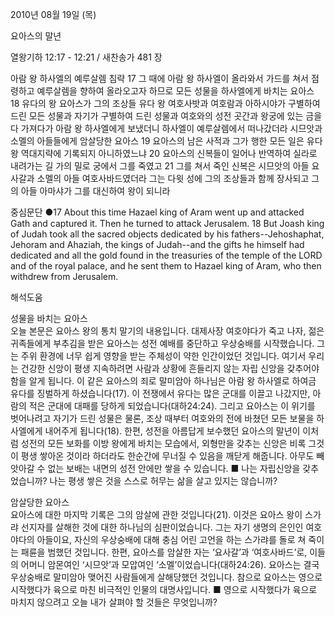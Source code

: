 2010년 08월 19일 (목)

요아스의 말년



열왕기하 12:17 - 12:21 / 새찬송가 481 장


아람 왕 하사엘의 예루살렘 침략
17 그 때에 아람 왕 하사엘이 올라와서 가드를 쳐서 점령하고 예루살렘을 향하여 올라오고자 하므로 
모든 성물을 하사엘에게 바치는 요아스 
18 유다의 왕 요아스가 그의 조상들 유다 왕 여호사밧과 여호람과 아하시야가 구별하여 드린 모든 성물과 자기가 구별하여 드린 성물과 여호와의 성전 곳간과 왕궁에 있는 금을 다 가져다가 아람 왕 하사엘에게 보냈더니 하사엘이 예루살렘에서 떠나갔더라 
시므앗과 소멜의 아들들에게 암살당한 요아스
19 요아스의 남은 사적과 그가 행한 모든 일은 유다 왕 역대지략에 기록되지 아니하였느냐 20 요아스의 신복들이 일어나 반역하여 실라로 내려가는 길 가의 밀로 궁에서 그를 죽였고 21 그를 쳐서 죽인 신복은 시므앗의 아들 요사갈과 소멜의 아들 여호사바드였더라 그는 다윗 성에 그의 조상들과 함께 장사되고 그의 아들 아마샤가 그를 대신하여 왕이 되니라 

중심문단 ●17 About this time Hazael king of Aram went up and attacked Gath and captured it. Then he turned to attack Jerusalem. 18 But Joash king of Judah took all the sacred objects dedicated by his fathers--Jehoshaphat, Jehoram and Ahaziah, the kings of Judah--and the gifts he himself had dedicated and all the gold found in the treasuries of the temple of the LORD and of the royal palace, and he sent them to Hazael king of Aram, who then withdrew from Jerusalem.

해석도움





성물을 바치는 요아스  
오늘 본문은 요아스 왕의 통치 말기의 내용입니다. 대제사장 여호야다가 죽고 나자, 젊은 귀족들에게 부추김을 받은 요아스는 성전 예배를 중단하고 우상숭배를 시작했습니다. 그는 주위 환경에 너무 쉽게 영향을 받는 주체성이 약한 인간이었던 것입니다. 여기서 우리는 건강한 신앙이 평생 지속하려면 사람과 상황에 흔들리지 않는 자립 신앙을 갖추어야 함을 알게 됩니다. 이 같은 요아스의 죄로 말미암아 하나님은 아람 왕 하사엘로 하여금 유다를 징벌하게 하셨습니다(17). 이 전쟁에서 유다는 많은 군대를 이끌고 나갔지만, 아람의 적은 군대에 대패를 당하게 되었습니다(대하24:24). 그리고 요아스는 이 위기를 벗어나려고 자기가 드린 성물은 물론, 조상 때부터 여호와의 전에 바쳤던 모든 보물을 하사엘에게 내어주게 됩니다(18). 한편, 성전을 아름답게 보수했던 요아스의 말년이 이처럼 성전의 모든 보화를 이방 왕에게 바치는 모습에서, 외형만을 갖추는 신앙은 비록 그것이 평생 쌓아온 것이라 하더라도 한순간에 무너질 수 있음을 깨닫게 해줍니다. 아무도 빼앗아갈 수 없는 보배는 내면의 성전 안에만 쌓을 수 있습니다.
■ 나는 자립신앙을 갖추었습니까? 나는 평생 쌓은 것을 스스로 허무는 삶을 살고 있지는 않습니까? 

암살당한 요아스  
요아스에 대한 마지막 기록은 그의 암살에 관한 것입니다(21). 이것은 요아스 왕이 스가랴 선지자를 살해한 것에 대한 하나님의 심판이었습니다. 그는 자기 생명의 은인인 여호야다의 아들이요, 자신의 우상숭배에 대해 충심 어린 고언을 하는 스가랴를 돌로 쳐 죽이는 패륜을 범했던 것입니다. 한편, 요아스를 암살한 자는 ‘요사갈’과 ‘여호사바드’로, 이들의 어머니 암몬여인 ‘시므앗’과 모압여인 ‘소멜’이었습니다(대하24:26). 요아스는 결국 우상숭배로 말미암아 맺어진 사람들에게 살해당했던 것입니다. 참으로 요아스는 영으로 시작했다가 육으로 마친 비극적인 인물의 대명사입니다.
■ 영으로 시작했다가 육으로 마치지 않으려고 오늘 내가 살펴야 할 것들은 무엇입니까?